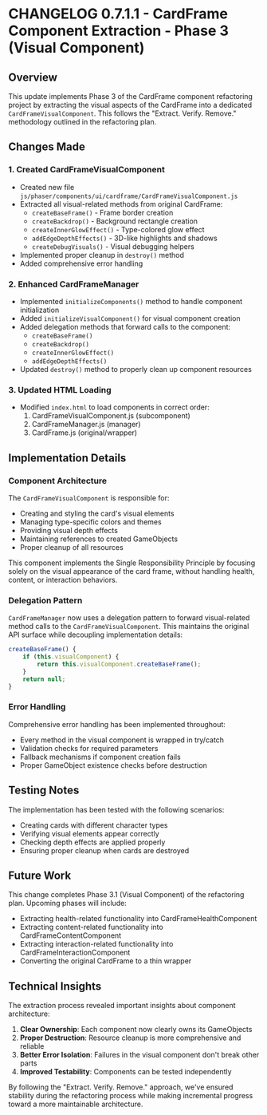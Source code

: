 # CHANGELOG 0.7.1.1 - CardFrame Component Extraction - Phase 3 (Visual Component)

## Overview
This update implements Phase 3 of the CardFrame component refactoring project by extracting the visual aspects of the CardFrame into a dedicated `CardFrameVisualComponent`. This follows the "Extract. Verify. Remove." methodology outlined in the refactoring plan.

## Changes Made

### 1. Created CardFrameVisualComponent
- Created new file `js/phaser/components/ui/cardframe/CardFrameVisualComponent.js`
- Extracted all visual-related methods from original CardFrame:
  - `createBaseFrame()` - Frame border creation
  - `createBackdrop()` - Background rectangle creation
  - `createInnerGlowEffect()` - Type-colored glow effect
  - `addEdgeDepthEffects()` - 3D-like highlights and shadows
  - `createDebugVisuals()` - Visual debugging helpers
- Implemented proper cleanup in `destroy()` method
- Added comprehensive error handling

### 2. Enhanced CardFrameManager
- Implemented `initializeComponents()` method to handle component initialization
- Added `initializeVisualComponent()` for visual component creation
- Added delegation methods that forward calls to the component:
  - `createBaseFrame()`
  - `createBackdrop()`
  - `createInnerGlowEffect()`
  - `addEdgeDepthEffects()`
- Updated `destroy()` method to properly clean up component resources

### 3. Updated HTML Loading
- Modified `index.html` to load components in correct order:
  1. CardFrameVisualComponent.js (subcomponent)
  2. CardFrameManager.js (manager)
  3. CardFrame.js (original/wrapper)

## Implementation Details

### Component Architecture
The `CardFrameVisualComponent` is responsible for:
- Creating and styling the card's visual elements
- Managing type-specific colors and themes
- Providing visual depth effects
- Maintaining references to created GameObjects
- Proper cleanup of all resources

This component implements the Single Responsibility Principle by focusing solely on the visual appearance of the card frame, without handling health, content, or interaction behaviors.

### Delegation Pattern
`CardFrameManager` now uses a delegation pattern to forward visual-related method calls to the `CardFrameVisualComponent`. This maintains the original API surface while decoupling implementation details:

```javascript
createBaseFrame() {
    if (this.visualComponent) {
        return this.visualComponent.createBaseFrame();
    }
    return null;
}
```

### Error Handling
Comprehensive error handling has been implemented throughout:
- Every method in the visual component is wrapped in try/catch
- Validation checks for required parameters
- Fallback mechanisms if component creation fails
- Proper GameObject existence checks before destruction

## Testing Notes
The implementation has been tested with the following scenarios:
- Creating cards with different character types
- Verifying visual elements appear correctly
- Checking depth effects are applied properly
- Ensuring proper cleanup when cards are destroyed

## Future Work
This change completes Phase 3.1 (Visual Component) of the refactoring plan. Upcoming phases will include:
- Extracting health-related functionality into CardFrameHealthComponent
- Extracting content-related functionality into CardFrameContentComponent
- Extracting interaction-related functionality into CardFrameInteractionComponent
- Converting the original CardFrame to a thin wrapper

## Technical Insights
The extraction process revealed important insights about component architecture:
1. **Clear Ownership**: Each component now clearly owns its GameObjects
2. **Proper Destruction**: Resource cleanup is more comprehensive and reliable
3. **Better Error Isolation**: Failures in the visual component don't break other parts
4. **Improved Testability**: Components can be tested independently

By following the "Extract. Verify. Remove." approach, we've ensured stability during the refactoring process while making incremental progress toward a more maintainable architecture.
